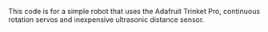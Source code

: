 This code is for a simple robot that uses the Adafruit Trinket Pro, continuous rotation servos and inexpensive ultrasonic distance sensor. 
